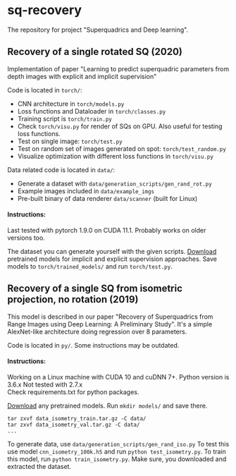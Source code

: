 # sq-recovery 
The repository for project "Superquadrics and Deep learning".

## Recovery of a single rotated SQ (2020)

Implementation of paper "Learning to predict superquadric parameters from depth images with explicit and implicit supervision"

Code is located in `torch/`: 
- CNN architecture in `torch/models.py`
- Loss functions and Dataloader in `torch/classes.py`
- Training script is `torch/train.py` 
- Check `torch/visu.py` for render of SQs on GPU. Also useful for testing loss functions.  
- Test on single image: `torch/test.py`  
- Test on random set of images generated on spot: `torch/test_random.py`
- Visualize optimization with different loss functions in `torch/visu.py` 

Data related code is located in `data/`:
- Generate a dataset with `data/generation_scripts/gen_rand_rot.py`
- Example images included in `data/example_imgs`
- Pre-built binary of data renderer `data/scanner` (built for Linux) 

#### Instructions: 

Last tested with pytorch 1.9.0 on CUDA 11.1. Probably works on older versions too. 

The dataset you can generate yourself with the given scripts. 
[Download](https://unilj-my.sharepoint.com/:u:/g/personal/tim_oblak_fri1_uni-lj_si/EREnUSzH-vJKha4mv87mtIABCLhIaJ6gwbkzrFLq9w4ysg?e=cb3nfT) pretrained models for implicit and explicit supervision approaches. 
Save models to `torch/trained_models/` and run `torch/test.py`.  


## Recovery of a single SQ from isometric projection, no rotation (2019) 

This model is described in our paper "Recovery of Superquadrics from Range Images using Deep Learning: A Preliminary Study". 
It's a simple AlexNet-like architecture doing regression over 8 parameters.

Code is located in `py/`. Some instructions may be outdated. 

#### Instructions: 

Working on a Linux machine with CUDA 10 and cuDNN 7+. Python version is 3.6.x Not tested with 2.7.x  
Check requirements.txt for python packages. 

[Download](https://unilj-my.sharepoint.com/:u:/g/personal/tim_oblak_fri1_uni-lj_si/EaR_Ij6K_CtDiJIc-GS4ObwBBZRTfPu9yXRXZA2XfUCkfw?e=dmrsc7) any pretrained models. 
Run `mkdir models/` and save there.  

```
tar zxvf data_isometry_train.tar.gz -C data/
tar zxvf data_isometry_val.tar.gz -C data/
...
```

To generate data, use `data/generation_scripts/gen_rand_iso.py`
To test this use model `cnn_isometry_100k.h5` and run `python test_isometry.py`.
To train this model, run `python train_isometry.py`. Make sure, you downloaded and extracted the dataset.
 
